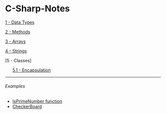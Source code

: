 # C-Sharp-Notes

[1 - Data Types](https://github.com/zeynepakkaya-1/C-Sharp-Notes/blob/main/DataTypes.cs)

[2 - Methods](https://github.com/zeynepakkaya-1/C-Sharp-Notes/blob/main/Methods.cs)

[3 - Arrays](https://github.com/zeynepakkaya-1/C-Sharp-Notes/blob/main/Arrays.cs)

[4 - Strings](https://github.com/zeynepakkaya-1/C-Sharp-Notes/blob/main/Strings.cs)

[5 - Classes]

&nbsp;&nbsp;&nbsp;&nbsp;&nbsp;&nbsp;[5.1 - Encapsulation](https://github.com/zeynepakkaya-1/C-Sharp-Notes/blob/main/Classes/ClassesEncapsulation.cs)

***

###### Examples

- [IsPrimeNumber function](https://github.com/zeynepakkaya-1/C-Sharp-Notes/blob/main/Examples/PrimeNumber.cs)
- [CheckerBoard](https://github.com/zeynepakkaya-1/C-Sharp-Notes/blob/main/Examples/CheckerBoard.cs)
